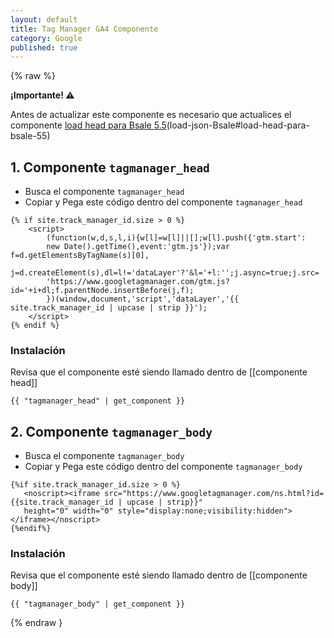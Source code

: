 ```yaml
---
layout: default
title: Tag Manager GA4 Componente
category: Google
published: true
---
```

{% raw %}
<div class="alert alert-warning">
    <strong>¡Importante! ⚠</strong>
    <p>Antes de actualizar este componente es necesario que actualices el componente <a href="../componentes/load-json-Bsale#load-head-para-bsale-55">load head para Bsale 5.5</a>(load-json-Bsale#load-head-para-bsale-55)</p>
</div>

## 1. Componente `tagmanager_head`

- Busca el componente `tagmanager_head`
- Copiar y Pega este código dentro del componente `tagmanager_head`

```liquid
{% if site.track_manager_id.size > 0 %}
    <script>
        (function(w,d,s,l,i){w[l]=w[l]||[];w[l].push({'gtm.start':
        new Date().getTime(),event:'gtm.js'});var f=d.getElementsByTagName(s)[0],
        j=d.createElement(s),dl=l!='dataLayer'?'&l='+l:'';j.async=true;j.src=
        'https://www.googletagmanager.com/gtm.js?id='+i+dl;f.parentNode.insertBefore(j,f);
        })(window,document,'script','dataLayer','{{ site.track_manager_id | upcase | strip }}');
    </script>
{% endif %}
```
### Instalación 
Revisa que el componente esté siendo llamado dentro de [[componente head]]

```liquid
{{ "tagmanager_head" | get_component }}
```

## 2. Componente `tagmanager_body`

- Busca el componente `tagmanager_body`
- Copiar y Pega este código dentro del componente `tagmanager_body`

```liquid
{%if site.track_manager_id.size > 0 %}
   <noscript><iframe src="https://www.googletagmanager.com/ns.html?id={{site.track_manager_id | upcase | strip}}"
   height="0" width="0" style="display:none;visibility:hidden"></iframe></noscript>
{%endif%}
```
### Instalación 
Revisa que el componente esté siendo llamado dentro de [[componente body]]

```liquid
{{ "tagmanager_body" | get_component }}
```
{% endraw }